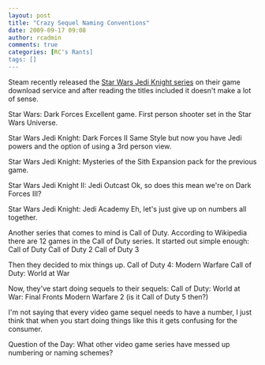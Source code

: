 ```yaml
---
layout: post
title: "Crazy Sequel Naming Conventions"
date: 2009-09-17 09:08
author: rcadmin
comments: true
categories: [RC's Rants]
tags: []
---
```

Steam recently released the <a href="http://store.steampowered.com/sub/2103/">Star Wars Jedi Knight series</a> on their game download service and after reading the titles included it doesn't make a lot of sense.

Star Wars: Dark Forces
Excellent game. First person shooter set in the Star Wars Universe.

Star Wars Jedi Knight: Dark Forces II
Same Style but now you have Jedi powers and the option of using a 3rd person view.

Star Wars Jedi Knight: Mysteries of the Sith
Expansion pack for the previous game.

Star Wars Jedi Knight II: Jedi Outcast
Ok, so does this mean we're on Dark Forces III?

Star Wars Jedi Knight: Jedi Academy
Eh, let's just give up on numbers all together.

Another series that comes to mind is Call of Duty. According to Wikipedia there are 12 games in the Call of Duty series. It started out simple enough:
Call of Duty
Call of Duty 2
Call of Duty 3

Then they decided to mix things up.
Call of Duty 4: Modern Warfare
Call of Duty: World at War

Now, they've start doing sequels to their sequels:
Call of Duty: World at War: Final Fronts
Modern Warfare 2 (is it Call of Duty 5 then?)

I'm not saying that every video game sequel needs to have a number, I just think that when you start doing things like this it gets confusing for the consumer.

Question of the Day: What other video game series have messed up numbering or naming schemes?

